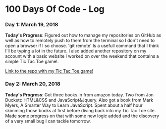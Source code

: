 # 100 Days Of Code - Log

### Day 1: March 19, 2018

**Today's Progress**: Figured out how to manage my repositories on GitHub as well as how to remotely push to them from the terminal so I don't need to open a browser if I so choose. 'git remote' Is a usefull command that I think I'll be typing a lot in the future. I also added another repository on my account with a basic website I worked on over the weekend that contains a simple Tic Tac Toe game!.

[Link to the repo with my Tic Tac Toe game!](https://github.com/Jmullica522/ticTacToe)

### Day 2: March 20, 2018

**Today's Progress**: Got three books in from amazon today. Two from Jon Duckett: HTML&CSS and JavaScript&Jquery. Also got a book from Mark Myers, A Smarter Way to Learn JavaScript. Spent about a half hour skimming those books at first before diving back into my Tic Tac Toe site. Made some progress on that with some new logic added and the discovery of a very small bug I can tackle tomorrow.
